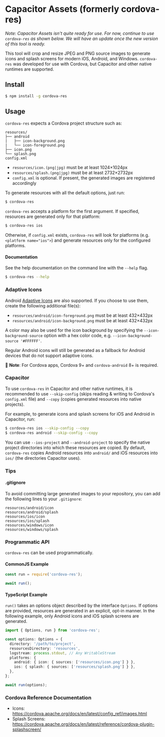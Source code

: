 # Capacitor Assets (formerly cordova-res)

*Note: Capacitor Assets isn't quite ready for use. For now, continue to use `cordova-res` as shown below. We will have an update once the new version of this tool is ready.*

This tool will crop and resize JPEG and PNG source images to generate icons and splash screens for modern iOS, Android, and Windows. `cordova-res` was developed for use with Cordova, but Capacitor and other native runtimes are supported.

## Install

```bash
$ npm install -g cordova-res
```

## Usage

`cordova-res` expects a Cordova project structure such as:

```
resources/
├── android
|   ├── icon-background.png
|   └── icon-foreground.png
├── icon.png
└── splash.png
config.xml
```

* `resources/icon.(png|jpg)` must be at least 1024×1024px
* `resources/splash.(png|jpg)` must be at least 2732×2732px
* `config.xml` is optional. If present, the generated images are registered accordingly

To generate resources with all the default options, just run:

```bash
$ cordova-res
```

`cordova-res` accepts a platform for the first argument. If specified, resources are generated only for that platform:

```bash
$ cordova-res ios
```

Otherwise, if `config.xml` exists, `cordova-res` will look for platforms (e.g. `<platform name="ios">`) and generate resources only for the configured platforms.

#### Documentation

See the help documentation on the command line with the `--help` flag.

```bash
$ cordova-res --help
```

### Adaptive Icons

Android [Adaptive Icons](https://developer.android.com/guide/practices/ui_guidelines/icon_design_adaptive) are also supported. If you choose to use them, create the following additional file(s):

* `resources/android/icon-foreground.png` must be at least 432×432px
* `resources/android/icon-background.png` must be at least 432×432px

A color may also be used for the icon background by specifying the `--icon-background-source` option with a hex color code, e.g. `--icon-background-source '#FFFFFF'`.

Regular Android icons will still be generated as a fallback for Android devices that do not support adaptive icons.

:memo: **Note**: For Cordova apps, Cordova 9+ and `cordova-android` 8+ is required.

### Capacitor

To use `cordova-res` in Capacitor and other native runtimes, it is recommended to use `--skip-config` (skips reading & writing to Cordova's `config.xml` file) and `--copy` (copies generated resources into native projects).

For example, to generate icons and splash screens for iOS and Android in Capacitor, run:

```bash
$ cordova-res ios --skip-config --copy
$ cordova-res android --skip-config --copy
```

You can use `--ios-project` and `--android-project` to specify the native project directories into which these resources are copied. By default, `cordova-res` copies Android resources into `android/` and iOS resources into `ios/` (the directories Capacitor uses).

### Tips

#### .gitignore

To avoid committing large generated images to your repository, you can add the
following lines to your `.gitignore`:

```
resources/android/icon
resources/android/splash
resources/ios/icon
resources/ios/splash
resources/windows/icon
resources/windows/splash
```

### Programmatic API

`cordova-res` can be used programmatically.

#### CommonJS Example

```js
const run = require('cordova-res');

await run();
```

#### TypeScript Example

`run()` takes an options object described by the interface `Options`. If options are provided, resources are generated in an explicit, opt-in manner. In the following example, only Android icons and iOS splash screens are generated.

```ts
import { Options, run } from 'cordova-res';

const options: Options = {
  directory: '/path/to/project',
  resourcesDirectory: 'resources',
  logstream: process.stdout, // Any WritableStream
  platforms: {
    android: { icon: { sources: ['resources/icon.png'] } },
    ios: { splash: { sources: ['resources/splash.png'] } },
  },
};

await run(options);
```

### Cordova Reference Documentation

- Icons: https://cordova.apache.org/docs/en/latest/config_ref/images.html
- Splash Screens: https://cordova.apache.org/docs/en/latest/reference/cordova-plugin-splashscreen/
